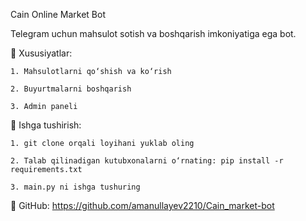 Cain Online Market Bot

Telegram uchun mahsulot sotish va boshqarish imkoniyatiga ega bot.

📌 Xususiyatlar:

    1. Mahsulotlarni qo‘shish va ko‘rish
    
    2. Buyurtmalarni boshqarish
    
    3. Admin paneli


🚀 Ishga tushirish:

    1. git clone orqali loyihani yuklab oling
    
    2. Talab qilinadigan kutubxonalarni o‘rnating: pip install -r requirements.txt
    
    3. main.py ni ishga tushuring

🔗 GitHub: https://github.com/amanullayev2210/Cain_market-bot
